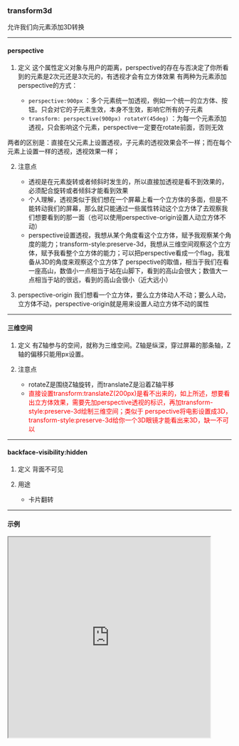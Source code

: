 ### transform3d
允许我们向元素添加3D转换

---

#### perspective
1. 定义
这个属性定义对象与用户的距离，perspective的存在与否决定了你所看到的元素是2次元还是3次元的，有透视才会有立方体效果
有两种为元素添加perspective的方式：

    + `perspective:900px` ：多个元素统一加透视，例如一个统一的立方体、按钮。只会对它的子元素生效，本身不生效，影响它所有的子元素
    + `transform: perspective(900px) rotateY(45deg)` ：为每一个元素添加透视，只会影响这个元素，perspective一定要在rotate前面，否则无效

两者的区别是：直接在父元素上设置透视，子元素的透视效果会不一样；而在每个元素上设置一样的透视，透视效果一样；

2. 注意点
    + 透视是在元素旋转或者倾斜时发生的，所以直接加透视是看不到效果的，必须配合旋转或者倾斜才能看到效果
    + 个人理解，透视类似于我们想在一个屏幕上看一个立方体的多面，但是不能转动我们的屏幕，那么就只能通过一些属性转动这个立方体了去观察我们想要看到的那一面（也可以使用perspective-origin设置人动立方体不动）
    + perspective设置透视，我想从某个角度看这个立方体，赋予我观察某个角度的能力；transform-style:preserve-3d，我想从三维空间观察这个立方体，赋予我看整个立方体的能力；可以把perspective看成一个flag，我准备从3D的角度来观察这个立方体了
    perspective的取值，相当于我们在看一座高山，数值小一点相当于站在山脚下，看到的高山会很大；数值大一点相当于站的很远，看到的高山会很小（近大远小）


3. perspective-origin
我们想看一个立方体，要么立方体动人不动；要么人动，立方体不动，perspective-origin就是用来设置人动立方体不动的属性

---

#### 三维空间
1. 定义
有Z轴参与的空间，就称为三维空间。Z轴是纵深，穿过屏幕的那条轴，Z轴的偏移只能用px设置。

2. 注意点
    + rotateZ是围绕Z轴旋转，而translateZ是沿着Z轴平移
    + <font color="red">直接设置transform:translateZ(200px)是看不出来的，如上所述，想要看出立方体效果，需要先加perspective透视的标识，再加transform-style:preserve-3d绘制三维空间；类似于 perspective将电影设置成3D，transform-style:preserve-3d给你一个3D眼镜才能看出来3D，缺一不可以</font>

---

#### backface-visibility:hidden
1. 定义
背面不可见

2. 用途
    + 卡片翻转

---

#### 示例
<iframe width="90%" height="450" allowfullscreen="allowfullscreen" src="https://codepen.io/superwtt/embed/abZNmbo?height=450&theme-id=default&default-tab=result"></iframe>


